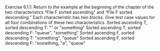 Exercise 6.1.1: 
Return to the example at the beginning of the chapter of the two characteristics “File F sorted ascending” and “File F sorted descending.” Each characteristic has two blocks. Give test case values for all four combinations of these two characteristics.
Sorted ascending T, sorted descending T: "" or "something" Sorted ascending T, sorted descending F: "queue", "something" Sorted ascending F, sorted descending T: "something", "queue" Sorted ascending F, sorted descending F: "something, "a", "queue"
